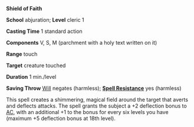  **Shield of Faith**

**School** abjuration; **Level** cleric 1

**Casting Time** 1 standard action

**Components** V, S, M (parchment with a holy text written on it)

**Range** touch

**Target** creature touched

**Duration** 1 min./level

**Saving Throw** [Will](../combat#_will) negates (harmless); **[Spell Resistance](../glossary#_spell-resistance)** yes (harmless)

This spell creates a shimmering, magical field around the target that averts and deflects attacks. The spell grants the subject a +2 deflection bonus to [AC](../combat#_armor-class), with an additional +1 to the bonus for every six levels you have (maximum +5 deflection bonus at 18th level).


